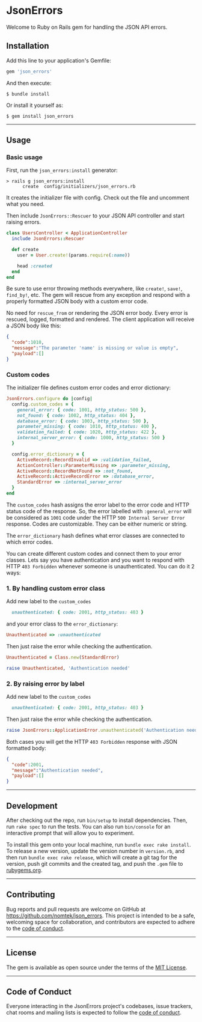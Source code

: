 # JsonErrors

Welcome to Ruby on Rails gem for handling the JSON API errors.

## Installation

Add this line to your application's Gemfile:

```ruby
gem 'json_errors'
```

And then execute:

    $ bundle install

Or install it yourself as:

    $ gem install json_errors

___
## Usage
### Basic usage

First, run the `json_errors:install` generator:
```
> rails g json_errors:install
      create  config/initializers/json_errors.rb
```

It creates the initializer file with config. Check out the file and uncomment what you need.

Then include `JsonErrors::Rescuer` to your JSON API controller and start raising errors. 
```ruby
class UsersController < ApplicationController
  include JsonErrors::Rescuer

  def create
    user = User.create!(params.require(:name))

    head :created
  end
end
```
Be sure to use error throwing methods everywhere, like `create!`, `save!`, `find_by!`, etc. The gem will rescue from any exception and respond with a properly formatted JSON body with a custom error code.

No need for `rescue_from` or rendering the JSON error body. Every error is rescued, logged, formatted and rendered. The client application will receive a JSON body like this:

```json
{
  "code":1010,
  "message":"The parameter 'name' is missing or value is empty",
  "payload":[]
}
```

### Custom codes

The initializer file defines custom error codes and error dictionary:
```ruby
JsonErrors.configure do |config|
  config.custom_codes = {
    general_error: { code: 1001, http_status: 500 },
    not_found: { code: 1002, http_status: 404 },
    database_error: { code: 1003, http_status: 500 },
    parameter_missing: { code: 1010, http_status: 400 },
    validation_failed: { code: 1020, http_status: 422 },
    internal_server_error: { code: 1000, http_status: 500 }
  }

  config.error_dictionary = {
    ActiveRecord::RecordInvalid => :validation_failed,
    ActionController::ParameterMissing => :parameter_missing,
    ActiveRecord::RecordNotFound => :not_found,
    ActiveRecord::ActiveRecordError => :database_error,
    StandardError => :internal_server_error
  }
end
```

The `custom_codes` hash assigns the error label to the error code and HTTP status code of the response.
So, the error labelled with `:general_error` will be considered as `1001` code under the HTTP `500 Internal Server Error` response.
Codes are customizable. They can be either numeric or string. 

The `error_dictionary` hash defines what error classes are connected to which error codes.

You can create different custom codes and connect them to your error classes. 
Lets say you have authentication and you want to respond with HTTP `403 Forbidden` whenever someone is unauthenticated. You can do it 2 ways:

### **1. By handling custom error class**

Add new label to the `custom_codes`
```ruby
  unauthenticated: { code: 2001, http_status: 403 }
```
and your error class to the `error_dictionary`:
```ruby
Unauthenticated => :unauthenticated
```

Then just raise the error while checking the authentication.

```ruby
Unauthenticated = Class.new(StandardError)

raise Unauthenticated, 'Authentication needed'
```


### **2. By raising error by label**
Add new label to the `custom_codes`
```ruby
  unauthenticated: { code: 2001, http_status: 403 }
```
Then just raise the error while checking the authentication.

```ruby
raise JsonErrors::ApplicationError.unauthenticated('Authentication needed') 
```

Both cases you will get the HTTP `403 Forbidden` response with JSON formatted body:

```json
{
  "code":2001,
  "message":"Authentication needed",
  "payload":[]
}
```
___

## Development

After checking out the repo, run `bin/setup` to install dependencies. Then, run `rake spec` to run the tests. You can also run `bin/console` for an interactive prompt that will allow you to experiment.

To install this gem onto your local machine, run `bundle exec rake install`. To release a new version, update the version number in `version.rb`, and then run `bundle exec rake release`, which will create a git tag for the version, push git commits and the created tag, and push the `.gem` file to [rubygems.org](https://rubygems.org).

___
## Contributing

Bug reports and pull requests are welcome on GitHub at https://github.com/nomtek/json_errors. This project is intended to be a safe, welcoming space for collaboration, and contributors are expected to adhere to the [code of conduct](https://github.com/nomtek/json_errors/blob/main/CODE_OF_CONDUCT.md).

___
## License

The gem is available as open source under the terms of the [MIT License](https://opensource.org/licenses/MIT).

___
## Code of Conduct

Everyone interacting in the JsonErrors project's codebases, issue trackers, chat rooms and mailing lists is expected to follow the [code of conduct](https://github.com/nomtek/json_errors/blob/main/CODE_OF_CONDUCT.md).
